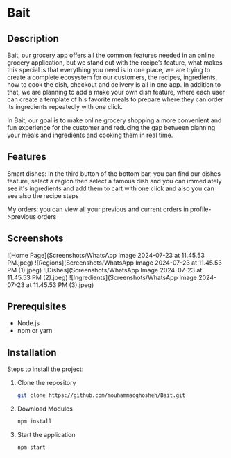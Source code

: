# Bait

## Description
Bait, our grocery app offers all the common features needed in an online grocery application, but we stand out with the recipe’s feature,
what makes this special is that everything you need is in one place, we are trying to create a complete ecosystem for our customers, the recipes, ingredients,
how to cook the dish, checkout and delivery is all in one app. In addition to that, we are planning to add a make your own dish feature,
where each user can create a template of his favorite meals to prepare where they can order its ingredients repeatedly with one click.

In Bait, our goal is to make online grocery shopping a more convenient and fun experience for the customer and reducing the gap between planning your meals and ingredients and cooking them in real time.


## Features
Smart dishes: in the third button of the bottom bar, you can find our dishes feature, select a region then select a famous dish and you can immediately see it's ingredients and add them to cart with one click and also you can see also the recipe steps

My orders: you can view all your previous and current orders in profile->previous orders

## Screenshots
![Home Page](Screenshots/WhatsApp Image 2024-07-23 at 11.45.53 PM.jpeg)
![Regions](Screenshots/WhatsApp Image 2024-07-23 at 11.45.53 PM (1).jpeg)
![Dishes](Screenshots/WhatsApp Image 2024-07-23 at 11.45.53 PM (2).jpeg)
![Ingredients](Screenshots/WhatsApp Image 2024-07-23 at 11.45.53 PM (3).jpeg)



## Prerequisites
- Node.js
- npm or yarn

## Installation
Steps to install the project:
1. Clone the repository
   ```bash
   git clone https://github.com/mouhammadghosheh/Bait.git
2. Download Modules
   ```bash
   npm install   
3. Start the application
   ```bash
   npm start
